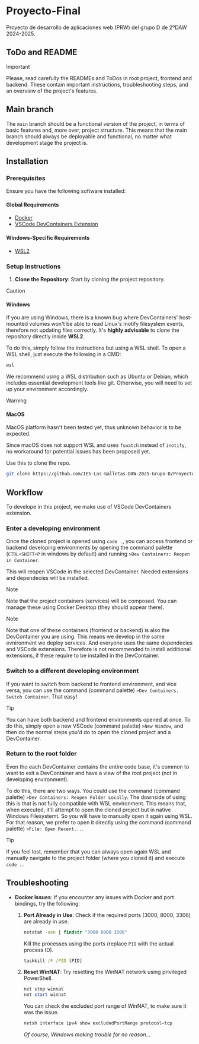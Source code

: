 # Proyecto-Final

Proyecto de desarrollo de aplicaciones web (PRW) del grupo D de 2ºDAW 2024-2025.

## ToDo and README

> [!IMPORTANT]
> Please, read carefully the READMEs and ToDos in root project, frontend and backend.
> These contain important instructions, troubleshooting steps, and an overview of the project's features.

## Main branch

The `main` branch should be a functional version of the project, in terms of basic features and,
more over, project structure. This means that the main branch should always be deployable
and functional, no matter what development stage the project is.

## Installation

### Prerequisites

Ensure you have the following software installed:
#### Global Requirements
- [Docker](https://docs.docker.com/get-docker/)
- [VSCode DevContainers Extension](https://marketplace.visualstudio.com/items?itemName=ms-vscode-remote.remote-containers)
#### Windows-Specific Requirements
- [WSL2](https://learn.microsoft.com/en-us/windows/wsl/install)

### Setup Instructions

1. **Clone the Repository**: Start by cloning the project repository.

> [!CAUTION]
> #### Windows
> If you are using Windows, there is a known bug where DevContainers' host-mounted
> volumes won't be able to read Linux's Inotify filesystem events, therefore not updating
> files correctly. It's **highly advisable** to clone the repository directly inside **WSL2**.
>
> To do this, simply follow the instructions but using a WSL shell. To open a WSL shell,
> just execute the following in a CMD:
> ```bash
> wsl
> ```
> We recommend using a WSL distribution such as Ubuntu or Debian,
> which includes essential development tools like git.
> Otherwise, you will need to set up your environment accordingly.

> [!WARNING]
> #### MacOS
> MacOS platform hasn't been tested yet, thus unknown behavior is to be expected.
>
> Since macOS does not support WSL and uses `fswatch` instead of `inotify`,
> no workaround for potential issues has been proposed yet.

Use this to clone the repo.
   ```bash
   git clone https://github.com/IES-Las-Galletas-DAW-2025-Grupo-D/Proyecto-Final.git
   ```

## Workflow

To develope in this project, we make use of VSCode DevContainers extension.

### Enter a developing environment

Once the cloned project is opened using `code .`, you can access frontend or
backend developing environments by opening the command palette (`CTRL+SHIFT+P`
in windows by default) and running `>Dev Containers: Reopen in Container`.

This will reopen VSCode in the selected DevContainer. Needed extensions and
dependecies will be installed.
> [!NOTE]
> Note that the project containers (services) will be composed.
> You can manage these using Docker Desktop (they should appear there).

> [!NOTE]
> Note that one of these containers (frontend or backend) is also the DevContainer
> you are using. This means we develop in the same evnironment we deploy services.
> And everyone uses the same dependecies and VSCode extensions. Therefore is not
> recommended to install additional extensions, if these require to be installed in
> the DevContainer.

### Switch to a different developing environment

If you want to switch from backend to frontend environment, and vice versa, you can use
the command (command palette) `>Dev Containers. Switch Container`. That easy!

> [!TIP]
> You can have both backend and frontend environments opened at once. To do this,
> simply open a new VSCode (command palette) `>New Window`, and then do the normal
> steps you'd do to open the cloned project and a DevContainer.

### Return to the root folder

Even tho each DevContainer contains the entire code base, it's common to want to exit
a DevContainer and have a view of the root project (not in developing environment).

To do this, there are two ways. You could use the command (command palette)
`>Dev Containers: Reopen Folder Locally`. The downside of using this is that is not
fully compatible with WSL environment. This means that, when executed, it'll attempt
to open the cloned project but in native Windows Filesystemt. So you will have to
manually open it again using WSL. For that reason, we prefer to open it directly
using the command (command palette) `>File: Open Recent...`.

> [!TIP]
> If you feel lost, remember that you can always open again WSL and manually navigate
> to the project folder (where you cloned it) and execute `code .`.

## Troubleshooting

- **Docker Issues**: If you encounter any issues with Docker and port bindings, try the following:

  1. **Port Already in Use**: Check if the required ports (3000, 8000, 3306) are already in use.
     ```cmd
     netstat -aon | findstr "3000 8000 3306"
     ```
     Kill the processes using the ports (replace `PID` with the actual process ID).
     ```cmd
     taskkill /F /PID [PID]
     ```
  2. **Reset WinNAT**: Try resetting the WinNAT network using privileged PowerShell.
     ```powershell
     net stop winnat
     net start winnat
     ```
     You can check the excluded port range of WinNAT, to make sure it was the issue.
     ```powershell
     netsh interface ipv4 show excludedPortRange protocol=tcp
     ```
     _Of course, Windows making trouble for no reason..._
